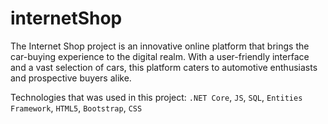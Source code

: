 # internetShop

The Internet Shop project is an innovative online platform that brings the car-buying experience to the digital realm. With a user-friendly interface and a vast selection of cars, this platform caters to automotive enthusiasts and prospective buyers alike. 

Technologies that was used in this project: `.NET Core`, `JS`, `SQL`, `Entities Framework`, `HTML5`, `Bootstrap`, `CSS` 
